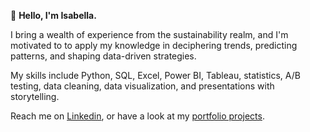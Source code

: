 👋 **Hello, I'm Isabella.**

I bring a wealth of experience from the sustainability realm, and I'm motivated to to apply my knowledge in deciphering trends, predicting patterns, and shaping data-driven strategies.

My skills include Python, SQL, Excel, Power BI, Tableau, statistics, A/B testing, data cleaning, data visualization, and presentations with storytelling.

Reach me on [Linkedin](http://www.linkedin.com/in/isabella-ferrardo-51371027b/), or have a look at my [portfolio projects](http://www.datascienceportfol.io/isabellaferrardo).


